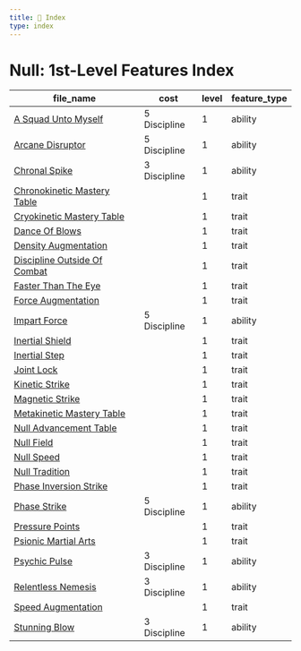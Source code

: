 ```yaml
---
title: 📑 Index
type: index
---
```


# Null: 1st-Level Features Index

| file_name                                                          | cost         | level | feature_type |
| ------------------------------------------------------------------ | ------------ | ----- | ------------ |
| [A Squad Unto Myself](A%20Squad%20Unto%20Myself)                   | 5 Discipline | 1     | ability      |
| [Arcane Disruptor](Arcane%20Disruptor)                             | 5 Discipline | 1     | ability      |
| [Chronal Spike](Chronal%20Spike)                                   | 3 Discipline | 1     | ability      |
| [Chronokinetic Mastery Table](Chronokinetic%20Mastery%20Table)     |              | 1     | trait        |
| [Cryokinetic Mastery Table](Cryokinetic%20Mastery%20Table)         |              | 1     | trait        |
| [Dance Of Blows](Dance%20Of%20Blows)                               |              | 1     | trait        |
| [Density Augmentation](Density%20Augmentation)                     |              | 1     | trait        |
| [Discipline Outside Of Combat](Discipline%20Outside%20Of%20Combat) |              | 1     | trait        |
| [Faster Than The Eye](Faster%20Than%20The%20Eye)                   |              | 1     | trait        |
| [Force Augmentation](Force%20Augmentation)                         |              | 1     | trait        |
| [Impart Force](Impart%20Force)                                     | 5 Discipline | 1     | ability      |
| [Inertial Shield](Inertial%20Shield)                               |              | 1     | trait        |
| [Inertial Step](Inertial%20Step)                                   |              | 1     | trait        |
| [Joint Lock](Joint%20Lock)                                         |              | 1     | trait        |
| [Kinetic Strike](Kinetic%20Strike)                                 |              | 1     | trait        |
| [Magnetic Strike](Magnetic%20Strike)                               |              | 1     | trait        |
| [Metakinetic Mastery Table](Metakinetic%20Mastery%20Table)         |              | 1     | trait        |
| [Null Advancement Table](Null%20Advancement%20Table)               |              | 1     | trait        |
| [Null Field](Null%20Field)                                         |              | 1     | trait        |
| [Null Speed](Null%20Speed)                                         |              | 1     | trait        |
| [Null Tradition](Null%20Tradition)                                 |              | 1     | trait        |
| [Phase Inversion Strike](Phase%20Inversion%20Strike)               |              | 1     | trait        |
| [Phase Strike](Phase%20Strike)                                     | 5 Discipline | 1     | ability      |
| [Pressure Points](Pressure%20Points)                               |              | 1     | trait        |
| [Psionic Martial Arts](Psionic%20Martial%20Arts)                   |              | 1     | trait        |
| [Psychic Pulse](Psychic%20Pulse)                                   | 3 Discipline | 1     | ability      |
| [Relentless Nemesis](Relentless%20Nemesis)                         | 3 Discipline | 1     | ability      |
| [Speed Augmentation](Speed%20Augmentation)                         |              | 1     | trait        |
| [Stunning Blow](Stunning%20Blow)                                   | 3 Discipline | 1     | ability      |
